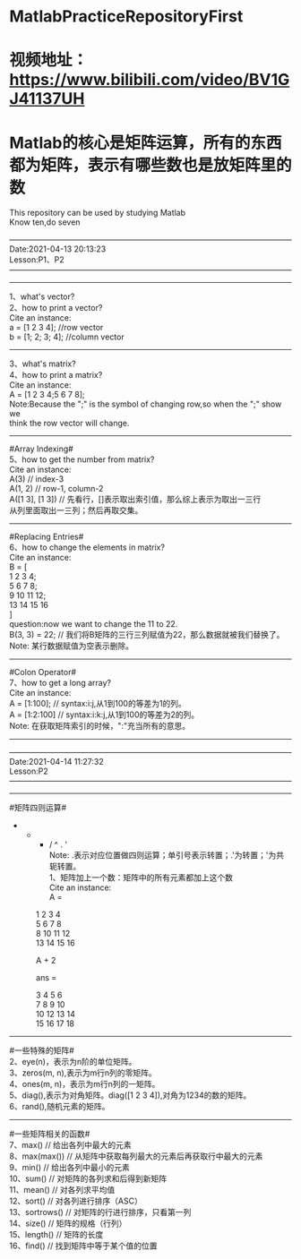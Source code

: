 # MatlabPracticeRepositoryFirst  
# 视频地址：https://www.bilibili.com/video/BV1GJ41137UH  
# Matlab的核心是矩阵运算，所有的东西都为矩阵，表示有哪些数也是放矩阵里的数  
This repository can be used by studying Matlab  
Know ten,do seven  

————————————————————————————————————  
Date:2021-04-13 20:13:23  
Lesson:P1、P2  
————————————————————————————————————  
************************************************************************  
1、what's vector?  
2、how to print a vector?  
Cite an instance:  
    a = [1 2 3 4]; //row vector  
    b = [1; 2; 3; 4]; //column vector  
************************************************************************  
3、what's matrix?  
4、how to print a matrix?  
Cite an instance:  
    A = [1 2 3 4;5 6 7 8];  
Note:Because the ";" is the symbol of changing row,so when the ";" show we   
think the row vector will change.  
************************************************************************  
#Array Indexing#  
5、how to get the number from matrix?  
Cite an instance:  
    A(3)    // index-3  
    A(1, 2) // row-1, column-2  
    A([1 3], [1 3]) // 先看行，[]表示取出索引值，那么综上表示为取出一三行  
从列里面取出一三列；然后再取交集。  
************************************************************************  
#Replacing Entries#  
6、how to change the elements in matrix?  
Cite an instance:  
    B = [  
            1 2 3 4;  
            5 6 7 8;  
            9 10 11 12;  
            13 14 15 16  
        ]  
question:now we want to change the 11 to 22.  
    B(3, 3) = 22;   // 我们将B矩阵的三行三列赋值为22，那么数据就被我们替换了。  
Note: 某行数据赋值为空表示删除。  
************************************************************************  
#Colon Operator#  
7、how to get a long array?  
Cite an instance:  
    A = [1:100];    // syntax:i:j,从1到100的等差为1的列。  
    A = [1:2:100]   // syntax:i:k:j,从1到100的等差为2的列。  
Note: 在获取矩阵索引的时候，":"充当所有的意思。  
************************************************************************  

————————————————————————————————————  
Date:2021-04-14 11:27:32  
Lesson:P2  
————————————————————————————————————  
************************************************************************  
#矩阵四则运算#  
+ - * / ^ . '  
Note: .表示对应位置做四则运算；单引号表示转置；.'为转置；'为共轭转置。  
1、矩阵加上一个数：矩阵中的所有元素都加上这个数  
Cite an instance:  
    A =  

     1     2     3     4  
     5     6     7     8  
     8    10    11    12  
    13    14    15    16  
    
    A + 2  
    
    ans =  

     3     4     5     6  
     7     8     9    10  
    10    12    13    14  
    15    16    17    18  
************************************************************************  
#一些特殊的矩阵#  
2、eye(n)，表示为n阶的单位矩阵。  
3、zeros(m, n),表示为m行n列的零矩阵。  
4、ones(m, n)，表示为m行n列的一矩阵。  
5、diag(),表示为对角矩阵。diag([1 2 3 4]),对角为1234的数的矩阵。  
6、rand(),随机元素的矩阵。  
************************************************************************  
#一些矩阵相关的函数#  
7、max() // 给出各列中最大的元素  
8、max(max())    // 从矩阵中获取每列最大的元素后再获取行中最大的元素  
9、min() // 给出各列中最小的元素  
10、sum()    // 对矩阵的各列求和后得到新矩阵  
11、mean()   // 对各列求平均值  
12、sort()   // 对各列进行排序（ASC）  
13、sortrows()   // 对矩阵的行进行排序，只看第一列  
14、size()   // 矩阵的规格（行列）  
15、length() // 矩阵的长度  
16、find()   // 找到矩阵中等于某个值的位置  